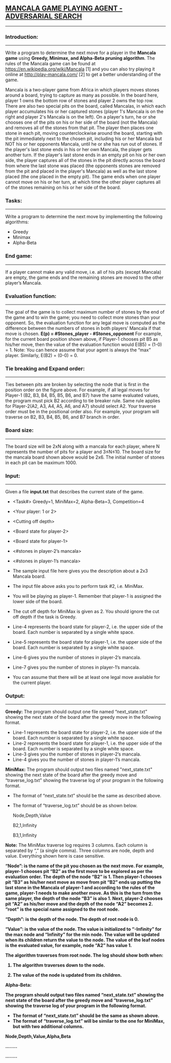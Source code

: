 ## <u>MANCALA GAME PLAYING AGENT - ADVERSARIAL SEARCH</u>
---------------------------------------------------------

### Introduction:
-----------------

Write a program to determine the next move for a player in the <b>Mancala game</b> using <b>Greedy, Minimax, and Alpha-Beta pruning algorithm</b>. The rules of the Mancala game can be found at https://en.wikipedia.org/wiki/Mancala [1] and you can also try playing it online at http://play-mancala.com/ [2] to get a better understanding of the game.

Mancala is a two-player game from Africa in which players moves stones around a board, trying to capture as many as possible. In the board here, player 1 owns the bottom row of stones and player 2 owns the top row. There are also two special pits on the board, called Mancalas, in which each player accumulates his or her captured stones (player 1's Mancala is on the right and player 2's Mancala is on the left).
On a player's turn, he or she chooses one of the pits on his or her side of the board (not the Mancala) and removes all of the stones from that pit. The player then places one stone in each pit, moving counterclockwise around the board, starting with the pit immediately next to the chosen pit, including his or her Mancala but NOT his or her opponents Mancala, until he or she has run out of stones. If the player's last stone ends in his or her own Mancala, the player gets another turn. If the player's last stone ends in an empty pit on his or her own side, the player captures all of the stones in the pit directly across the board from where the last stone was placed (the opponents stones are removed from the pit and placed in the player's Mancala) as well as the last stone placed (the one placed in the empty pit). The game ends when one player cannot move on his or her turn, at which time the other player captures all of the stones remaining on his or her side of the board.

### Tasks:
----------

Write a program to determine the next move by implementing the following algorithms:
* Greedy
* Minimax
* Alpha-Beta

### End game:
-------------

If a player cannot make any valid move, i.e. all of his pits (except Mancala) are empty, the game ends and the remaining stones are moved to the other player’s Mancala.

### Evaluation function:
------------------------

The goal of the game is to collect maximum number of stones by the end of the game and to win the game; you need to collect more stones than your opponent. So, the evaluation function for any legal move is computed as the difference between the numbers of stones in both players’ Mancala if that move is chosen.
<b>E(p) = #Stones_player - #Stones_opponent</b>
For example, for the current board position shown above, if Player-1 chooses pit B5 as his/her move, then the value of the evaluation function would E(B5) = (1-0) = 1. Note: You can hence assume that your agent is always the “max” player. Similarly, E(B2) = (0-0) = 0.

### Tie breaking and Expand order:
----------------------------------

Ties between pits are broken by selecting the node that is first in the position order on the figure above. For example, if all legal moves for Player-1 (B2, B3, B4, B5, B5, B6, and B7) have the same evaluated values, the program must pick B2 according to tie breaker rule. Same rule applies for Player-2(A2, A3, A4, A5, A6, and A7) should select A2.
Your traverse order must be in the positional order also. For example, your program will traverse on B2, B3, B4, B5, B6, and B7 branch in order.

### Board size:
---------------

The board size will be 2xN along with a mancala for each player, where N represents the number of pits for a player and 3≤N≤10. The board size for the mancala board shown above would be 2x6. The initial number of stones in each pit can be maximum 1000.

### Input:
----------

Given a file <b>input.txt</b> that describes the current state of the game.
* \<Task#\> Greedy=1, MiniMax=2, Alpha-Beta=3, Competition=4
* \<Your player: 1 or 2\>
* \<Cutting off depth\>
* \<Board state for player-2\>
* \<Board state for player-1\>
* \<#stones in player-2’s mancala\>
* \<#stones in player-1’s mancala\>

* The sample input file here gives you the description about a 2x3 Mancala board.
* The input file above asks you to perform task #2, i.e. MiniMax.
* You will be playing as player-1. Remember that player-1 is assigned the lower side of the board.
* The cut off depth for MiniMax is given as 2. You should ignore the cut off depth if the task is Greedy.
* Line-4 represents the board state for player-2, i.e. the upper side of the board. Each number is separated by a single white space.
* Line-5 represents the board state for player-1, i.e. the upper side of the board. Each number is separated by a single white space.
* Line-6 gives you the number of stones in player-2’s mancala.
* Line-7 gives you the number of stones in player-1’s mancala.
* You can assume that there will be at least one legal move available for the current player.

### Output:
-----------

<b>Greedy:</b>
The program should output one file named “next_state.txt” showing the next state of the board after the greedy move in the following format.

* Line-1 represents the board state for player-2, i.e. the upper side of the board. Each number is separated by a single white space.
* Line-2 represents the board state for player-1, i.e. the upper side of the board. Each number is separated by a single white space.
* Line-3 gives you the number of stones in player-2’s mancala.
* Line-4 gives you the number of stones in player-1’s mancala.


<b>MiniMax:</b>
The program should output two files named "next_state.txt" showing the next state of the board after the greedy move and “traverse_log.txt” showing the traverse log of your program in the following format.
* The format of “next_state.txt” should be the same as described above.
* The format of “traverse_log.txt” should be as shown below.
    
    Node,Depth,Value

    B2,1,Infinity
    
    B3,1,Infinity

<b>Note:</b> The MiniMax traverse log requires 3 columns. Each column is separated by “,” (a single comma). Three columns are node, depth and value. Everything shown here is case sensitive.

<b>“Node”:<b> is the name of the pit you chosen as the next move. For example, player-1 chooses pit “B2” as the first move to be explored as per the evaluation order. The depth of the node “B2” is 1. Then player-1 chooses pit “B3” as his/her next move as move from pit “B2” ends up putting the last stone in the Mancala of player-1 and according to the rules of the game, player-1 needs to make another move. As this is the turn from the same player, the depth of the node “B3” is also 1. Next, player-2 chooses pit “A2” as his/her move and the depth of the node “A2” becomes 2. “root” is the special name assigned to the root node.

<b>“Depth”:</b> is the depth of the node. The depth of root node is 0.

<b>“Value”:</b> is the value of the node. The value is initialized to <b>“-Infinity” for the max node</b> and <b>“Infinity” for the min node</b>. The value will be updated when its children return the value to the node. The value of the leaf nodes is the evaluated value, for example, node “A2” has value 1.

The algorithm traverses from root node. The log should show both when:

1) The algorithm traverses down to the node.

2) The value of the node is updated from its children.

<b>Alpha-Beta:</b>

The program should output two files named “next_state.txt” showing the next state of the board after the greedy move and “traverse_log.txt” showing the traverse log of your program in the following format.
* The format of “next_state.txt” should be the same as shown above.
* The format of “traverse_log.txt” will be similar to the one for MiniMax, but with two additional columns.

Node,Depth,Value,Alpha,Beta

........

........
